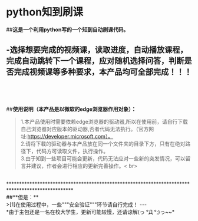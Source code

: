 # python知到刷课

##**这是一个利用python写的一个知到自动刷课代码。**<br>

**-选择想要完成的视频课，读取进度，自动播放课程，完成自动跳转下一个课程，应对随机选择问答，判断是否完成视频课等多种要求，本产品均可全部完成！！！**<br><br>
---
<br><br>
##**使用说明（本产品是以微软的edge浏览器作用对象）：**<br>
>1.本产品使用时需要依赖edge浏览器的驱动器,所以在使用前，请自行下载自己浏览器对应版本的驱动器,否者代码无法执行。（官方网址:https://developer.microsoft.com）。<br>
>2.请将下载的驱动器与本产品放在同一个文件夹的目录下方，只有在绝对路径下，代码方可读取文件，执行操作。<br>
>3.由于知到一些项目可能会更新，代码无法应对一些新的突发情况，可以留言并建议，作者会进行相应的更新完善操作。< br>
<br>
*************************************************************************************************
<br>
##**但是：**<br>
>[1]在使用过程中，一些"""安全验证"""环节请自行完成！
---
<br>
*由于主包还是一名在校大学生，更新可能较慢，还请谅解(っ °Д °;)っ~~*


